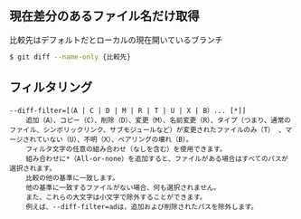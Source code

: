 ## 現在差分のあるファイル名だけ取得
比較先はデフォルトだとローカルの現在開いているブランチ

```sh
$ git diff --name-only {比較先}
```
## フィルタリング

```
--diff-filter=[（A | C | D | M | R | T | U | X | B）... [*]]
    追加（A）、コピー（C）、削除（D）、変更（M）、名前変更（R）、タイプ（つまり、通常のファイル、シンボリックリンク、サブモジュールなど）が変更されたファイルのみ（T） 、マージされていない（U）、不明（X）、ペアリングの壊れ（B）。
    フィルタ文字の任意の組み合わせ（なしを含む）を使用できます。
    組み合わせに*（All-or-none）を追加すると、ファイルがある場合はすべてのパスが選択されます。
    比較の他の基準に一致します。
    他の基準に一致するファイルがない場合、何も選択されません。
    また、これらの大文字は小文字で除外することができます。
    例えば、--diff-filter=adは、追加および削除されたパスを除外します。
```
